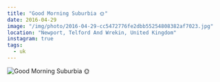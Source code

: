 ```yaml
---
title: "Good Morning Suburbia 🌞"
date: 2016-04-29
image: "/img/photo/2016-04-29-cc5472776fe2dbb55254808382af7023.jpg"
location: "Newport, Telford And Wrekin, United Kingdom"
instagram: true
tags:
  - uk
---
```


![Good Morning Suburbia 🌞](/img/photo/2016-04-29-cc5472776fe2dbb55254808382af7023.jpg)

